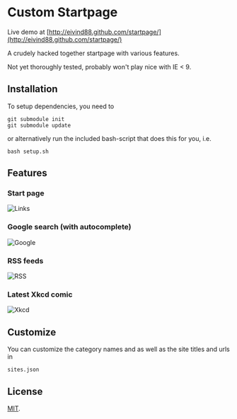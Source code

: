 # Custom Startpage
Live demo at [http://eivind88.github.com/startpage/](http://eivind88.github.com/startpage/)

A crudely hacked together startpage with various features.

Not yet thoroughly tested, probably won't play nice with IE < 9.

## Installation
To setup dependencies, you need to 
```
git submodule init
git submodule update
```
or alternatively run the included bash-script that does this for you, i.e.
```
bash setup.sh
```

## Features

### Start page
![Links](https://github.com/eivind88/startpage/blob/demo/1.gif)

### Google search (with autocomplete)
![Google](https://github.com/eivind88/startpage/blob/demo/2.gif)

### RSS feeds
![RSS](https://github.com/eivind88/startpage/blob/demo/3.gif)

### Latest Xkcd comic
![Xkcd](https://github.com/eivind88/startpage/blob/demo/4.gif)

## Customize
You can customize the category names and as well as the site titles and urls in
```
sites.json
```

## License
[MIT](LICENSE.txt).
